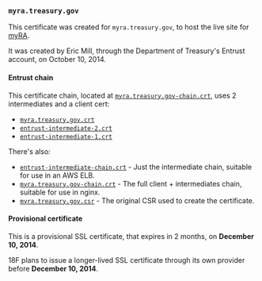 ### `myra.treasury.gov`

This certificate was created for `myra.treasury.gov`, to host the live site for [myRA](https://myra.treasury.gov).

It was created by Eric Mill, through the Department of Treasury's Entrust account, on October 10, 2014.

#### Entrust chain

This certificate chain, located at [`myra.treasury.gov-chain.crt`](myra.treasury.gov-chain.crt), uses 2 intermediates and a client cert:

* [`myra.treasury.gov.crt`](myra.treasury.gov.crt)
* [`entrust-intermediate-2.crt`](entrust-intermediate-2.crt)
* [`entrust-intermediate-1.crt`](entrust-intermediate-1.crt)

There's also:

* [`entrust-intermediate-chain.crt`](entrust-intermediate-chain.crt) - Just the intermediate chain, suitable for use in an AWS ELB.
* [`myra.treasury.gov-chain.crt`](myra.treasury.gov-chain.crt) - The full client + intermediates chain, suitable for use in nginx.
* [`myra.treasury.gov.csr`](myra.treasury.gov.csr) - The original CSR used to create the certificate.

#### Provisional certificate

This is a provisional SSL certificate, that expires in 2 months, on **December 10, 2014**.

18F plans to issue a longer-lived SSL certificate through its own provider before **December 10, 2014**.
